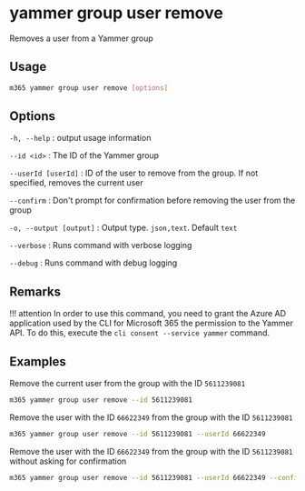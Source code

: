 # yammer group user remove

Removes a user from a Yammer group

## Usage

```sh
m365 yammer group user remove [options]
```

## Options

`-h, --help`
: output usage information

`--id <id>`
: The ID of the Yammer group

`--userId [userId]`
: ID of the user to remove from the group. If not specified, removes the current user

`--confirm`
: Don't prompt for confirmation before removing the user from the group

`-o, --output [output]`
: Output type. `json,text`. Default `text`

`--verbose`
: Runs command with verbose logging

`--debug`
: Runs command with debug logging

## Remarks

!!! attention
    In order to use this command, you need to grant the Azure AD application used by the CLI for Microsoft 365 the permission to the Yammer API. To do this, execute the `cli consent --service yammer` command.

## Examples

Remove the current user from the group with the ID `5611239081`

```sh
m365 yammer group user remove --id 5611239081
```

Remove the user with the ID `66622349` from the group with the ID `5611239081`

```sh
m365 yammer group user remove --id 5611239081 --userId 66622349
```

Remove the user with the ID `66622349` from the group with the ID `5611239081` without asking for confirmation

```sh
m365 yammer group user remove --id 5611239081 --userId 66622349 --confirm
```
